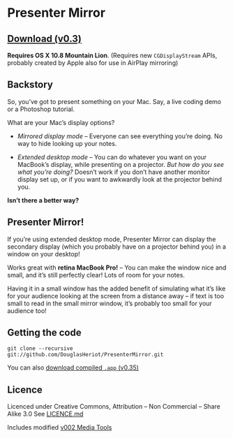 # Presenter Mirror

## [Download (v0.3)](https://github.com/downloads/DouglasHeriot/PresenterMirror/PresenterMirror.app%200.35.zip)

**Requires OS X 10.8 Mountain Lion**. (Requires new `CGDisplayStream` APIs, probably created by Apple also for use in AirPlay mirroring)

## Backstory

So, you’ve got to present something on your Mac. Say, a live coding demo or a Photoshop tutorial.

What are your Mac’s display options?

* *Mirrored display mode* – Everyone can see everything you’re doing. No way to hide looking up your notes.

* *Extended desktop mode* – You can do whatever you want on your MacBook’s display, while presenting on a projector. *But how do you see what you’re doing?* Doesn’t work if you don’t have another monitor display set up, or if you want to awkwardly look at the projector behind you.

**Isn’t there a better way?**

## Presenter Mirror!

If you’re using extended desktop mode, Presenter Mirror can display the secondary display (which you probably have on a projector behind you) in a window on your desktop!

Works great with **retina MacBook Pro!** – You can make the window nice and small, and it’s still perfectly clear! Lots of room for your notes.

Having it in a small window has the added benefit of simulating what it’s like for your audience looking at the screen from a distance away – if text is too small to read in the small mirror window, it’s probably too small for your audience too!




## Getting the code

    git clone --recursive git://github.com/DouglasHeriot/PresenterMirror.git

You can also [download compiled `.app` (v0.35)](https://github.com/downloads/DouglasHeriot/PresenterMirror/PresenterMirror.app%200.35.zip)

## Licence
Licenced under Creative Commons, Attribution – Non Commercial – Share Alike 3.0
See [LICENCE.md](https://github.com/DouglasHeriot/PresenterMirror/blob/master/LICENCE.md)

Includes modified [v002 Media Tools](https://github.com/DouglasHeriot/v002-Media-Tools)





